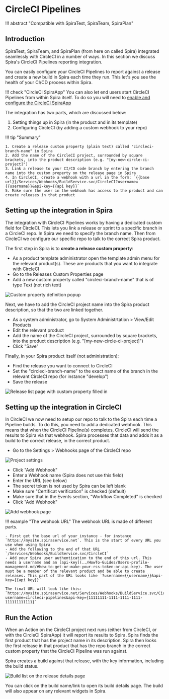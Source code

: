 # CircleCI Pipelines
!!! abstract "Compatible with SpiraTest, SpiraTeam, SpiraPlan"

## Introduction
SpiraTest, SpiraTeam, and SpiraPlan (from here on called Spira) integrated seamlessly with CircleCI in a number of ways. In this section we discuss Spira's CircleCI Pipelines reporting integration.

You can easily configure your CircleCI Pipelines to report against a release and create a new build in Spira each time they run. This let's you see the health of your CI/CD process within Spira. 

!!! check "CircleCI SpiraApp"
    You can also let end users start CircleCI Pipelines from within Spira itself. To do so you will need to [enable and configure the CircleCI SpiraApp](../SpiraApps/CircleCI.md)

The integration has two parts, which are discussed below:

1. Setting things up in Spira (in the product and in its template)
2. Configuring CircleCI (by adding a custom webhook to your repo)

!!! tip "Summary"

    1. Create a release custom property (plain text) called "circleci-branch-name" in Spira
    2. Add the name of the CircleCI project, surrounded by square brackets, into the product description (e.g. "[my-new-circle-ci-project]")
    3. Link a release to your CI/CD code branch by entering the branch name into the custom property on the release page in Spira
    4. In CircleCI, create a webhook with a url in the form: `{{base url}}/Services/Webhooks/BuildService.svc/CircleCI?username={{username}}&api-key={{api key}}`
    5. Make sure the user in the webhook has access to the product and can create releases in that product


## Setting up the integration in Spira

The integration with CircleCI Pipelines works by having a dedicated custom field for CircleCI. This lets you link a release or sprint to a specific branch in a CircleCI repo. In Spira we need to specify the branch name. Then from CircleCI we configure our specific repo to talk to the correct Spira product.

The first step in Spira is to **create a release custom property**:

- As a product template administrator open the template admin menu for the relevant product(s). These are products that you want to integrate with CircleCI
- Go to the Releases Custom Properties page
- Add a new custom property called "circleci-branch-name" that is of type Text (not rich text)

![Custom property definition popup](img/circleci-pipelines-custom-property-definition.png)

Next, we have to add the CircleCI project name into the Spira product description, so that the two are linked together.

- As a system administrator, go to System Administrtation > View/Edit Products
- Edit the relevant product 
- Add the name of the CircleCI project, surrounded by square brackets, into the product description (e.g. "[my-new-circle-ci-project]") 
- Click "Save"

Finally, in your Spira product itself (not administration):

- Find the release you want to connect to CircleCI
- Set the "circleci-branch-name" to the exact name of the branch in the relevant CircleCI repo (for instance "develop")
- Save the release

![Release list page with custom property filled in](img/circleci-pipelines-release-page.png)


## Setting up the integration in CircleCI

In CircleCI we now need to setup our repo to talk to the Spira each time a Pipeline builds. To do this, you need to add a dedicated webhook. This means that when the CircleCI Pipeline(s) completes, CircleCI will send the results to Spira via that webhook. Spira processes that data and adds it as a build to the correct release, in the correct product.

- Go to the Settings > Webhooks page of the CircleCI repo

![Project settings](img/circleci-pipelines-repo-settings.png)

- Click "Add Webhook"
- Enter a Webhook name (Spira does not use this field)
- Enter the URL (see below)
- The secret token is not used by Spira can be left blank
- Make sure "Certificat verification" is checked (default)
- Make sure that in the Events section, "Workflow Completed" is checked
- Click "Add Webhook"

![Add webhook page](img/circleci-pipelines-repo-webhook.png)

!!! example "The webhook URL"
    The webhook URL is made of different parts.

    - First get the base url of your instance - for instance `https://mysite.spiraservice.net`. This is the start of every URL you use when using Spira
    - Add the following to the end of that URL `/Services/Webhooks/BuildService.svc/CircleCI`
    - Add your Spira user authentication to the end of this url. This needs a username and an [api-key](../HowTo-Guides/Users-profile-management.md/#how-to-get-or-make-your-rss-token-or-api-key). The user must be a member of the relevant product and be able to create releases. This part of the URL looks like `?username={{username}}&api-key={{api key}}`

    The final URL will look like this: `https://mysite.spiraservice.net/Services/Webhooks/BuildService.svc/CircleCI?username=circleci-pipelines&api-key={11111111-1111-1111-1111-111111111111}`


## Run the Action

When an Action on the CircleCI project next runs (either from CircleCI, or with the CircleCI SpiraApp) it will report its results to Spira. Spira finds the first product that has the project name in its description. Spira then looks the first release in that product that has the repo branch in the correct custom property that the CircleCI Pipeline was run against.

Spira creates a build against that release, with the key information, including the build status.

![Build list on the release details page](img/circleci-pipelines-build-list.png)

You can click on the build name/link to open its build details page. The build will also appear on any relevant widgets in Spira.